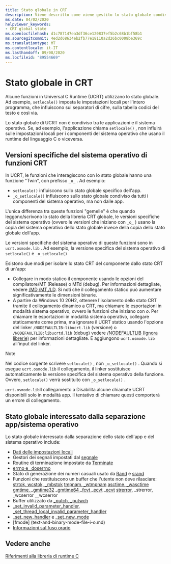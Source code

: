 ```yaml
---
title: Stato globale in CRT
description: Viene descritto come viene gestito lo stato globale condiviso nel runtime C universale.
ms.date: 04/02/2020
helpviewer_keywords:
- CRT global state
ms.openlocfilehash: d1c787147ea3df36ce120837ef5b2c68b1bf58b1
ms.sourcegitcommit: 4ed2d68634eb2fb77e18110a2d26bc0008be369c
ms.translationtype: MT
ms.contentlocale: it-IT
ms.lasthandoff: 09/08/2020
ms.locfileid: "89554669"
---
```

# <a name="global-state-in-the-crt"></a>Stato globale in CRT

Alcune funzioni in Universal C Runtime (UCRT) utilizzano lo stato globale. Ad esempio, `setlocale()` imposta le impostazioni locali per l'intero programma, che influiscono sui separatori di cifre, sulla tabella codici del testo e così via.

Lo stato globale di UCRT non è condiviso tra le applicazioni e il sistema operativo. Se, ad esempio, l'applicazione chiama `setlocale()` , non influirà sulle impostazioni locali per i componenti del sistema operativo che usano il runtime del linguaggio C o viceversa.

## <a name="os-specific-versions-of-crt-functions"></a>Versioni specifiche del sistema operativo di funzioni CRT

In UCRT, le funzioni che interagiscono con lo stato globale hanno una funzione "Twin", con prefisso `_o_` . Ad esempio:

- `setlocale()` influiscono sullo stato globale specifico dell'app.
- `_o_setlocale()` influiscono sullo stato globale condiviso da tutti i componenti del sistema operativo, ma non dalle app.

L'unica differenza tra queste funzioni "gemelle" è che quando leggono/scrivono lo stato della libreria CRT globale, le versioni specifiche del sistema operativo (ovvero le versioni che iniziano con `_o_` ) usano la copia del sistema operativo dello stato globale invece della copia dello stato globale dell'app.

Le versioni specifiche del sistema operativo di queste funzioni sono in `ucrt.osmode.lib` . Ad esempio, la versione specifica del sistema operativo di `setlocale()` è `_o_setlocale()`

Esistono due modi per isolare lo stato CRT del componente dallo stato CRT di un'app:

- Collegare in modo statico il componente usando le opzioni del compilatore/MT (Release) o MTd (debug). Per informazioni dettagliate, vedere [/MD,/MT,/LD](../build/reference/md-mt-ld-use-run-time-library.md). Si noti che il collegamento statico può aumentare significativamente le dimensioni binarie.
- A partire da Windows 10 20H2, ottenere l'isolamento dello stato CRT tramite il collegamento dinamico a CRT, ma chiamare le esportazioni in modalità sistema operativo, ovvero le funzioni che iniziano con _o_. Per chiamare le esportazioni in modalità sistema operativo, collegare staticamente come prima, ma ignorare il UCRT statico usando l'opzione del linker `/NODEFAULTLIB:libucrt.lib` (versione) o `/NODEFAULTLIB:libucrtd.lib` (debug) vedere [/NODEFAULTLIB (Ignora librerie)](../build/reference/nodefaultlib-ignore-libraries.md) per informazioni dettagliate. E aggiungono `ucrt.osmode.lib` all'input del linker.

> [!Note]
> Nel codice sorgente scrivere `setlocale()` , non `_o_setlocale()` . Quando si esegue `ucrt.osmode.lib` il collegamento, il linker sostituisce automaticamente la versione specifica del sistema operativo della funzione. Ovvero, `setlocale()` verrà sostituito con `_o_setlocale()` .

`ucrt.osmode.lib`Il collegamento a Disabilita alcune chiamate UCRT disponibili solo in modalità app. Il tentativo di chiamare questi comporterà un errore di collegamento.

## <a name="global-state-affected-by-appos-separation"></a>Stato globale interessato dalla separazione app/sistema operativo

Lo stato globale interessato dalla separazione dello stato dell'app e del sistema operativo include:

- [Dati delle impostazioni locali](locale.md)
- Gestori dei segnali impostati dal [segnale](reference/signal.md)
- Routine di terminazione impostate da [Terminate](reference/set-terminate-crt.md)
- [errno e _doserrno](errno-doserrno-sys-errlist-and-sys-nerr.md)
- Stato di generazione dei numeri casuali usato da [Rand](reference/rand.md) e [srand](reference/srand.md)
- Funzioni che restituiscono un buffer che l'utente non deve rilasciare: [strtok, wcstok, _mbstok](reference/strtok-strtok-l-wcstok-wcstok-l-mbstok-mbstok-l.md) [tmpnam, _wtmpnam](reference/tempnam-wtempnam-tmpnam-wtmpnam.md) [asctime, _wasctime](reference/asctime-wasctime.md) [gmtime, _gmtime32](reference/gmtime-gmtime32-gmtime64.md) [_gmtime64 _fcvt _ecvt](reference/fcvt.md) [_ecvt](reference/ecvt.md) [strerror,](reference/strerror-strerror-wcserror-wcserror.md) _strerror, _wcserror __wcserror
- Buffer utilizzato da [_putch, _putwch](reference/putch-putwch.md)
- [_set_invalid_parameter_handler, _set_thread_local_invalid_parameter_handler](reference/set-invalid-parameter-handler-set-thread-local-invalid-parameter-handler.md)
- [_set_new_handler](reference/set-new-handler.md) e [_set_new_mode](reference/set-new-mode.md)
- [fmode] (text-and-binary-mode-file-i-o.md)
- [Informazioni sul fuso orario](time-management.md)

## <a name="see-also"></a>Vedere anche

[Riferimenti alla libreria di runtime C](c-run-time-library-reference.md)
